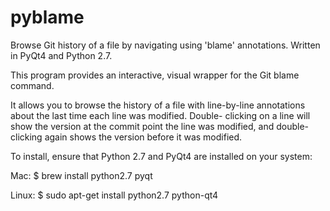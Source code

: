 # pyblame
Browse Git history of a file by navigating using 'blame' annotations.  Written in PyQt4 and Python 2.7.

This program provides an interactive, visual wrapper for the Git blame command.

It allows you to browse the history of a file with line-by-line annotations about the last time each line was modified.  Double- clicking on a line will show the version at the commit point the line was modified, and double-clicking again shows the version before it was modified.

To install, ensure that Python 2.7 and PyQt4 are installed on your system:

Mac:
$ brew install python2.7 pyqt

Linux:
$ sudo apt-get install python2.7 python-qt4
